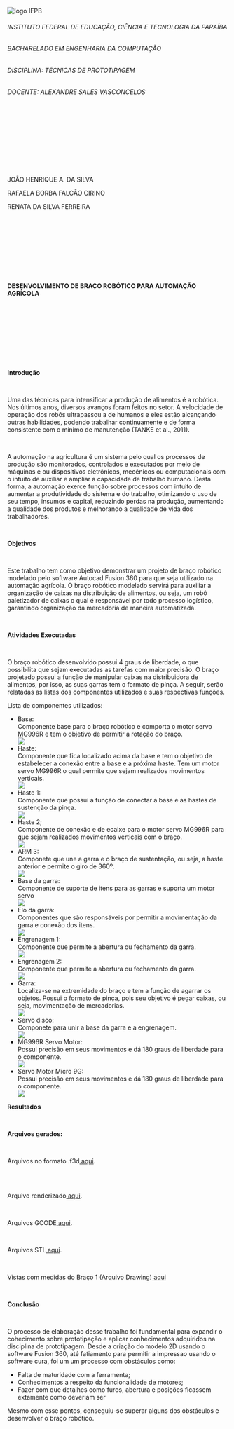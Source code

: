 ![logo IFPB](https://github.com/rafaelacirino/prototipagem/blob/main/logo_campus.png)<br>
<h6>INSTITUTO FEDERAL DE EDUCAÇÃO, CIÊNCIA E TECNOLOGIA DA PARAÍBA</h6>
<h6>BACHARELADO EM ENGENHARIA DA COMPUTAÇÃO</h6>
<h6>DISCIPLINA: TÉCNICAS DE PROTOTIPAGEM</h6>
<h6>DOCENTE: ALEXANDRE SALES VASCONCELOS</h6>
<br>
<br>
<br>
<br>
<br>
<br>
<br>
<br>
<p>JOÃO HENRIQUE A. DA SILVA</p>
<p>RAFAELA BORBA FALCÃO CIRINO</p>
<p>RENATA DA SILVA FERREIRA</p>
<br>
<br>
<br>
<br>
<br>
<br>
<br>
<br>
<p><b>DESENVOLVIMENTO DE BRAÇO ROBÓTICO PARA AUTOMAÇÃO AGRÍCOLA</b></p>
<br>
<br>
<br>
<br>
<br>
<br>
<br>
<br>
<p><b>Introdução</b></p>
<br>
<p>Uma das técnicas para intensificar a produção de alimentos é a robótica. Nos últimos anos, diversos avanços foram feitos no setor. A velocidade de operação dos robôs ultrapassou a de humanos e eles estão alcançando outras habilidades, podendo trabalhar continuamente e de forma consistente com o mínimo de manutenção (TANKE et al., 2011).</p>
<br>
<p>A automação na agricultura é um sistema pelo qual os processos de produção são monitorados, controlados e executados por meio de máquinas e ou dispositivos eletrônicos, mecênicos ou computacionais com o intuito de auxiliar e ampliar a capacidade de trabalho humano. Desta forma, a automação exerce função sobre processos com intuito de aumentar a produtividade do sistema e do trabalho, otimizando o uso de seu tempo, insumos e capital, reduzindo perdas na produção, aumentando a qualidade dos produtos e melhorando a qualidade de vida dos trabalhadores.</p>
<br>
<p><b>Objetivos</b></p>
<br>
<p>Este trabalho tem como objetivo demonstrar um projeto de braço robótico modelado pelo software Autocad Fusion 360 para que seja utilizado na automação agrícola. O braço robótico modelado servirá para auxiliar a organização de caixas na distribuição de alimentos, ou seja, um robô paletizador de caixas o qual é responsável por todo processo logístico, garantindo organização da mercadoria de maneira automatizada.</p>
<br>
<p><b>Atividades Executadas</b></p>
<br>
<p>O braço robótico desenvolvido possui 4 graus de liberdade, o que possibilita que sejam executadas as tarefas com maior precisão. O braço projetado possui a função de manipular caixas na distribuidora de alimentos, por isso, as suas garras tem o formato de pinça. A seguir, serão relatadas as listas dos componentes utilizados e suas respectivas funções.</p>
<p>Lista de componentes utilizados:</p>
<ul>
  <li>Base:</li> Componente base para o braço robótico e comporta o motor servo MG996R e tem o objetivo de permitir a rotação do braço.
  <br>
  <img src="url">
  <br>
  <li>Haste:</li> Componente que fica localizado acima da base e tem o objetivo de estabelecer a conexão entre a base e a próxima haste. Tem um motor servo MG996R o qual permite que sejam realizados movimentos verticais.
  <br>
  <img src="url">
  <br>
  <li>Haste 1:</li> Componente que possui a função de conectar a base e as hastes de sustenção da pinça.
  <br>
  <img src="https://github.com/rafaelacirino/bracorobotico/blob/master/Lista%20de%20Componentes/Bra%C3%A7o1.png">
  <br>
  <li>Haste 2;</li>Componente de conexão e de ecaixe para o motor servo MG996R para que sejam realizados movimentos verticais com o braço.
  <br>
  <img src="url">
  <br>
  <li>ARM 3:</li>Componete que une a garra e o braço de sustentação, ou seja, a haste anterior e permite o giro de 360º.
  <br>
  <img src="url">
  <br>
  <li>Base da garra:</li>Componente de suporte de itens para as garras e suporta um motor servo
  <br>
  <img src="url">
  <br>
  <li>Elo da garra:</li>Componentes que são responsáveis por permitir a movimentação da garra e conexão dos itens.
  <br>
  <img src="url">
  <br>
  <li>Engrenagem 1:</li>Componente que permite a abertura ou fechamento da garra.
  <br>
  <img src="url">
  <br>
  <li>Engrenagem 2:</li>Componente que permite a abertura ou fechamento da garra.
  <br>
  <img src="url">
  <br>
  <li>Garra:</li> Localiza-se na extremidade do braço e tem a função de agarrar os objetos. Possui o formato de pinça, pois seu objetivo é pegar caixas, ou seja, movimentação de mercadorias.
  <br>
  <img src="url">
  <br>
  <li>Servo disco:</li>Componete para unir a base da garra e a engrenagem.
  <br>
  <img src="url">
  <br>
  <li>MG996R Servo Motor:</li>Possui precisão em seus movimentos e dá 180 graus de liberdade para o componente. 
  <br>
  <img src="https://github.com/rafaelacirino/bracorobotico/blob/master/Lista%20de%20Componentes/mg996r-servo-s.jpg">
  <br>
  <li>Servo Motor Micro 9G:</li>Possui precisão em seus movimentos e dá 180 graus de liberdade para o componente.
  <br>
  <img src="https://github.com/rafaelacirino/bracorobotico/blob/master/Lista%20de%20Componentes/micro9G.jpg">
  <br>
</ul>
<p><b>Resultados</b></p>
<br>
<p><b>Arquivos gerados:</b></p>
<br>
<p>Arquivos no formato .f3d<a href="https://github.com/rafaelacirino/bracorobotico/tree/master/Arquivos%20em%20.f3d"> aqui</a>.</p>
<br>
<br>
<p>Arquivo renderizado<a href="https://github.com/rafaelacirino/bracorobotico/blob/master/Arquivo%20Renderizado/Main_assembly_2022-Aug-23_04-07-49PM-000_CustomizedView37748103640_png.png"> aqui</a>.</p>
<br>
<p>Arquivos GCODE<a href="https://github.com/rafaelacirino/bracorobotico/tree/master/Arquivos%20GCODE"> aqui</a>.</p>
<br>
<p>Arquivos STL<a href="https://github.com/rafaelacirino/bracorobotico/tree/master/Arquivos%20STL"> aqui</a>.</p>
<br>
<p>Vistas com medidas do Braço 1 (Arquivo Drawing)<a href="https://github.com/rafaelacirino/bracorobotico/blob/master/Vistas/Braco_1_Drawing_v1.pdf"> aqui</a></p>
<br>
<p><b>Conclusão</b></p>
<br>
<p>O processo de elaboração desse trabalho foi fundamental para expandir o cohecimento sobre prototipação e aplicar conhecimentos adquiridos na disciplina de prototipagem. Desde a criação do modelo 2D usando o software Fusion 360, até fatiamento para permitir a impressao usando o software cura, foi um um processo com obstáculos como:
<ul>
  <li>Falta de maturidade com a ferramenta;
  <li>Conhecimentos a respeito da funcionalidade de motores;</li>
  <li>Fazer com que detalhes como furos, abertura e posições ficassem extamente como deveriam ser</li>
</ul>
</p>
<p>Mesmo com esse pontos, conseguiu-se superar alguns dos obstáculos e desenvolver o braço robótico.</p>

